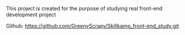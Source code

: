 This project is created for the purpose of studying real front-end development project

Github:
  https://github.com/GreenyScrapy/Skillkamp_front-end_study.git
